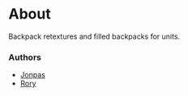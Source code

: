 # About

Backpack retextures and filled backpacks for units.

### Authors

- [Jonpas](http://github.com/jonpas)
- [Rory](http://github.com/SyMP2005)
